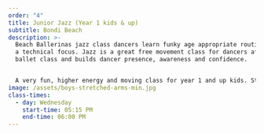 ```yaml
---
order: "4"
title: Junior Jazz (Year 1 kids & up)
subtitle: Bondi Beach
description: >-
  Beach Ballerinas jazz class dancers learn funky age appropriate routines with
  a technical focus. Jazz is a great free movement class for dancers after a
  ballet class and builds dancer presence, awareness and confidence. 


  A very fun, higher energy and moving class for year 1 and up kids. Students will also learn a progression from the kindy program, and also start to technically dance at a higher level. The progression will fly high with this age group as they are a little older and become more aware of their bodies. Strength and stretching exercises are formally introduced in this level which assists with childrens posture and dance technique.
image: /assets/boys-stretched-arms-min.jpg
class-times:
  - day: Wednesday
    start-time: 05:15 PM
    end-time: 06:00 PM
---
```

